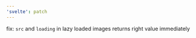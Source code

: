```yaml
---
'svelte': patch
---
```


fix: `src` and `loading` in lazy loaded images returns right value immediately
